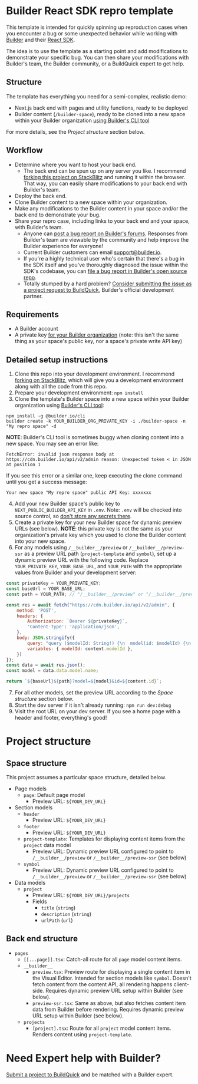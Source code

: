 # Builder React SDK repro template

This template is intended for quickly spinning up reproduction cases when you encounter a bug or some unexpected behavior while working with [Builder](https://builder.io/) and their [React SDK](https://github.com/builderio/builder/tree/main/packages/react).

The idea is to use the template as a starting point and add modifications to demonstrate your specific bug. You can then share your modifications with Builder's team, the Builder community, or a BuildQuick expert to get help.

## Structure

The template has everything you need for a semi-complex, realistic demo:

- Next.js back end with pages and utility functions, ready to be deployed
- Builder content (`/builder-space`), ready to be cloned into a new space within your Builder organization [using Builder's CLI tool](https://github.com/BuilderIO/builder/tree/main/packages/cli)

For more details, see the _Project structure_ section below.

## Workflow

- Determine where you want to host your back end.
  - The back end can be spun up on any server you like. I recommend [forking this project on StackBlitz](https://stackblitz.com/edit/nextjs-cmpuwo) and running it within the browser. That way, you can easily share modifications to your back end with Builder's team.
- Deploy the back end.
- Clone Builder content to a new space within your organization.
- Make any modifications to the Builder content in your space and/or the back end to demonstrate your bug.
- Share your repro case, including links to your back end and your space, with Builder's team.
  - Anyone can [post a bug report on Builder's forums](https://forum.builder.io/c/bugs). Responses from Builder's team are viewable by the community and help improve the Builder experience for everyone!
  - Current Builder customers can email support@builder.io.
  - If you're a highly technical user who's certain that there's a bug in the SDK itself and you've thoroughly diagnosed the issue within the SDK's codebase, you can [file a bug report in Builder's open source repo](https://github.com/BuilderIO/builder/issues).
  - Totally stumped by a hard problem? [Consider submitting the issue as a project request to BuildQuick](https://www.buildquick.dev/), Builder's official development partner.

## Requirements

- A Builder account
- A private key [for your Builder organization](https://www.builder.io/c/docs/managing-organizations#:~:text=Add%20or%20change%20your%20private%20key) (note: this isn't the same thing as your space's public key, nor a space's private write API key)

## Detailed setup instructions

1. Clone this repo into your development environment. I recommend [forking on StackBlitz](https://stackblitz.com/edit/nextjs-cmpuwo), which will give you a development environment along with all the code from this repo.
2. Prepare your development environment: `npm install`
3. Clone the template's Builder space into a new space within your Builder organization using [Builder's CLI tool](https://github.com/BuilderIO/builder/tree/main/packages/cli):

```
npm install -g @builder.io/cli
builder create -k YOUR_BUILDER_ORG_PRIVATE_KEY -i ./builder-space -n "My repro space" -d
```

**NOTE**: Builder's CLI tool is sometimes buggy when cloning content into a new space. You may see an error like:

```
FetchError: invalid json response body at https://cdn.builder.io/api/v2/admin reason: Unexpected token < in JSON at position 1
```

If you see this error or a similar one, keep executing the clone command until you get a success message:

```
Your new space "My repro space" public API Key: xxxxxxx
```

4. Add your new Builder space's public key to `NEXT_PUBLIC_BUILDER_API_KEY` in `.env`. Note: `.env` will be checked into source control, so [don't store any secrets there](https://nextjs.org/docs/basic-features/environment-variables).
5. Create a private key for your new Builder space for dynamic preview URLs (see below). **NOTE**: this private key is not the same as your organization's private key which you used to clone the Builder content into your new space.
6. For any models using `/__builder__/preview` or `/__builder__/preview-ssr` as a preview URL path (`project-template` and `symbol`), set up a dynamic preview URL with the following code. Replace `YOUR_PRIVATE_KEY`, `YOUR_BASE_URL`, and `YOUR_PATH` with the appropriate values from Builder and your development server:

```javascript
const privateKey = YOUR_PRIVATE_KEY;
const baseUrl = YOUR_BASE_URL;
const path = YOUR_PATH; // "/__builder__/preview" or "/__builder__/preview-ssr", depending on what you want to repro

const res = await fetch("https://cdn.builder.io/api/v2/admin", {
    method: 'POST',
    headers: {
        Authorization: `Bearer ${privateKey}`,
        'Content-Type': 'application/json',
    },
    body: JSON.stringify({
        query: "query ($modelId: String!) {\n  model(id: $modelId) {\n    name\n  }\n}\n",
        variables: { modelId: content.modelId },
    })
});
const data = await res.json();
const model = data.data.model.name;

return `${baseUrl}${path}?model=${model}&id=${content.id}`;
```

7. For all other models, set the preview URL according to the _Space structure_ section below.
8. Start the dev server if it isn't already running: `npm run dev:debug`
9. Visit the root URL on your dev server. If you see a home page with a header and footer, everything's good!

# Project structure

## Space structure

This project assumes a particular space structure, detailed below.

- Page models
  - `page`: Default page model
    - Preview URL: `${YOUR_DEV_URL}`
- Section models
  - `header`
    - Preview URL: `${YOUR_DEV_URL}`
  - `footer`
    - Preview URL: `${YOUR_DEV_URL}`
  - `project-template`: Templates for displaying content items from the `project` data model
    - Preview URL: Dynamic preview URL configured to point to `/__builder__/preview` or `/__builder__/preview-ssr` (see below)
  - `symbol`
    - Preview URL: Dynamic preview URL configured to point to `/__builder__/preview` or `/__builder__/preview-ssr` (see below)
- Data models
  - `project`
    - Preview URL: `${YOUR_DEV_URL}/projects`
    - Fields
      - `title` (`string`)
      - `description` (`string`)
      - `urlPath` (`url`)

## Back end structure

- `pages`
  - `[[...page]].tsx`: Catch-all route for all `page` model content items.
  - `__builder__`
    - `preview.tsx`: Preview route for displaying a single content item in the Visual Editor. Intended for section models like `symbol`. Doesn't fetch content from the content API, all rendering happens client-side. Requires dynamic preview URL setup within Builder (see below).
    - `preview-ssr.tsx`: Same as above, but also fetches content item data from Builder before rendering. Requires dynamic preview URL setup within Builder (see below).
  - `projects`
    - `[project].tsx`: Route for all `project` model content items. Renders content using `project-template`.

# Need Expert help with Builder?

[Submit a project to BuildQuick](https://www.buildquick.dev/) and be matched with a Builder expert.
